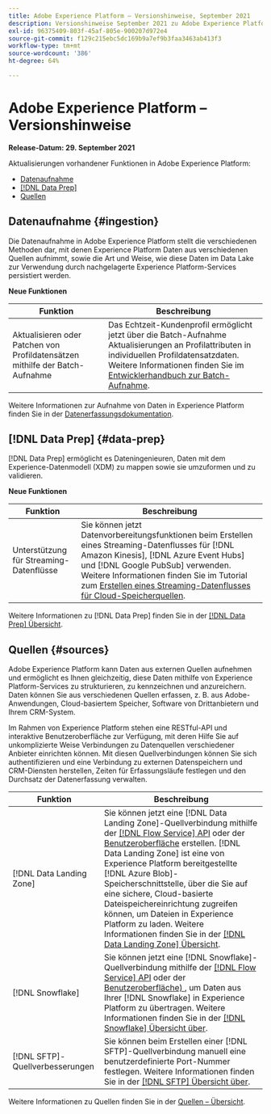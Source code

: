 ```yaml
---
title: Adobe Experience Platform – Versionshinweise, September 2021
description: Versionshinweise September 2021 zu Adobe Experience Platform.
exl-id: 96375409-803f-45af-805e-900207d972e4
source-git-commit: f129c215ebc5dc169b9a7ef9b3faa3463ab413f3
workflow-type: tm+mt
source-wordcount: '386'
ht-degree: 64%

---
```


# Adobe Experience Platform – Versionshinweise

**Release-Datum: 29. September 2021**

Aktualisierungen vorhandener Funktionen in Adobe Experience Platform:

- [Datenaufnahme](#ingestion)
- [[!DNL Data Prep]](#data-prep)
- [Quellen](#sources)

## Datenaufnahme {#ingestion}

Die Datenaufnahme in Adobe Experience Platform stellt die verschiedenen Methoden dar, mit denen Experience Platform Daten aus verschiedenen Quellen aufnimmt, sowie die Art und Weise, wie diese Daten im Data Lake zur Verwendung durch nachgelagerte Experience Platform-Services persistiert werden.

**Neue Funktionen**

| Funktion | Beschreibung |
|------- | -----------|
| Aktualisieren oder Patchen von Profildatensätzen mithilfe der Batch-Aufnahme | Das Echtzeit-Kundenprofil ermöglicht jetzt über die Batch-Aufnahme Aktualisierungen an Profilattributen in individuellen Profildatensatzdaten. Weitere Informationen finden Sie im [Entwicklerhandbuch zur Batch-Aufnahme](../../ingestion/batch-ingestion/api-overview.md). |

Weitere Informationen zur Aufnahme von Daten in Experience Platform finden Sie in der [Datenerfassungsdokumentation](../../ingestion/home.md).

## [!DNL Data Prep] {#data-prep}

[!DNL Data Prep] ermöglicht es Dateningenieuren, Daten mit dem Experience-Datenmodell (XDM) zu mappen sowie sie umzuformen und zu validieren.

**Neue Funktionen**

| Funktion | Beschreibung |
| --- | --- |
| Unterstützung für Streaming-Datenflüsse | Sie können jetzt Datenvorbereitungsfunktionen beim Erstellen eines Streaming-Datenflusses für [!DNL Amazon Kinesis], [!DNL Azure Event Hubs] und [!DNL Google PubSub] verwenden. Weitere Informationen finden Sie im Tutorial zum [Erstellen eines Streaming-Datenflusses für Cloud-Speicherquellen](../../sources/tutorials/ui/dataflow/streaming/cloud-storage-streaming.md). |

Weitere Informationen zu [!DNL Data Prep] finden Sie in der [[!DNL Data Prep] Übersicht](../../data-prep/home.md).

## Quellen {#sources}

Adobe Experience Platform kann Daten aus externen Quellen aufnehmen und ermöglicht es Ihnen gleichzeitig, diese Daten mithilfe von Experience Platform-Services zu strukturieren, zu kennzeichnen und anzureichern. Daten können Sie aus verschiedenen Quellen erfassen, z. B. aus Adobe-Anwendungen, Cloud-basiertem Speicher, Software von Drittanbietern und Ihrem CRM-System.

Im Rahmen von Experience Platform stehen eine RESTful-API und interaktive Benutzeroberfläche zur Verfügung, mit deren Hilfe Sie auf unkomplizierte Weise Verbindungen zu Datenquellen verschiedener Anbieter einrichten können. Mit diesen Quellverbindungen können Sie sich authentifizieren und eine Verbindung zu externen Datenspeichern und CRM-Diensten herstellen, Zeiten für Erfassungsläufe festlegen und den Durchsatz der Datenerfassung verwalten.

| Funktion | Beschreibung |
| --- | --- |
| [!DNL Data Landing Zone] | Sie können jetzt eine [!DNL Data Landing Zone]-Quellverbindung mithilfe der [[!DNL Flow Service] API](../../sources/tutorials/api/create/cloud-storage/data-landing-zone.md) oder der [Benutzeroberfläche](../../sources/tutorials/ui/create/cloud-storage/data-landing-zone.md) erstellen. [!DNL Data Landing Zone] ist eine von Experience Platform bereitgestellte [!DNL Azure Blob]-Speicherschnittstelle, über die Sie auf eine sichere, Cloud-basierte Dateispeichereinrichtung zugreifen können, um Dateien in Experience Platform zu laden. Weitere Informationen finden Sie in der [[!DNL Data Landing Zone] Übersicht](../../sources/connectors/cloud-storage/data-landing-zone.md). |
| [!DNL Snowflake] | Sie können jetzt eine [!DNL Snowflake]-Quellverbindung mithilfe der [[!DNL Flow Service] API](../../sources/tutorials/api/create/databases/snowflake.md) oder der [Benutzeroberfläche) ](../../sources/tutorials/ui/create/databases/snowflake.md), um Daten aus Ihrer [!DNL Snowflake] in Experience Platform zu übertragen. Weitere Informationen finden Sie in der [[!DNL Snowflake] Übersicht über](../../sources/connectors/databases/snowflake.md). |
| [!DNL SFTP]-Quellverbesserungen | Sie können beim Erstellen einer [!DNL SFTP]-Quellverbindung manuell eine benutzerdefinierte Port-Nummer festlegen. Weitere Informationen finden Sie in der [[!DNL SFTP] Übersicht über](../../sources/connectors/cloud-storage/sftp.md). |

Weitere Informationen zu Quellen finden Sie in der [Quellen – Übersicht](../../sources/home.md).
